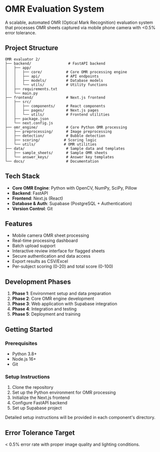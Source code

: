 # OMR Evaluation System

A scalable, automated OMR (Optical Mark Recognition) evaluation system that processes OMR sheets captured via mobile phone camera with <0.5% error tolerance.

## Project Structure

```
OMR evaluator 2/
├── backend/                 # FastAPI backend
│   ├── app/
│   │   ├── core/           # Core OMR processing engine
│   │   ├── api/            # API endpoints
│   │   ├── models/         # Database models
│   │   └── utils/          # Utility functions
│   ├── requirements.txt
│   └── main.py
├── frontend/               # Next.js frontend
│   ├── src/
│   │   ├── components/     # React components
│   │   ├── pages/          # Next.js pages
│   │   └── utils/          # Frontend utilities
│   ├── package.json
│   └── next.config.js
├── omr_engine/             # Core Python OMR processing
│   ├── preprocessing/      # Image preprocessing
│   ├── detection/          # Bubble detection
│   ├── scoring/           # Scoring logic
│   └── utils/             # OMR utilities
├── data/                   # Sample data and templates
│   ├── sample_sheets/      # Sample OMR sheets
│   └── answer_keys/        # Answer key templates
└── docs/                   # Documentation
```

## Tech Stack

- **Core OMR Engine**: Python with OpenCV, NumPy, SciPy, Pillow
- **Backend**: FastAPI
- **Frontend**: Next.js (React)
- **Database & Auth**: Supabase (PostgreSQL + Authentication)
- **Version Control**: Git

## Features

- Mobile camera OMR sheet processing
- Real-time processing dashboard
- Batch upload support
- Interactive review interface for flagged sheets
- Secure authentication and data access
- Export results as CSV/Excel
- Per-subject scoring (0-20) and total score (0-100)

## Development Phases

1. **Phase 1**: Environment setup and data preparation
2. **Phase 2**: Core OMR engine development
3. **Phase 3**: Web application with Supabase integration
4. **Phase 4**: Integration and testing
5. **Phase 5**: Deployment and training

## Getting Started

### Prerequisites

- Python 3.8+
- Node.js 16+
- Git

### Setup Instructions

1. Clone the repository
2. Set up the Python environment for OMR processing
3. Initialize the Next.js frontend
4. Configure FastAPI backend
5. Set up Supabase project

Detailed setup instructions will be provided in each component's directory.

## Error Tolerance Target

< 0.5% error rate with proper image quality and lighting conditions.